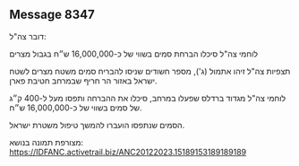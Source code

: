 ## Message 8347

דובר צה"ל:

לוחמי צה"ל סיכלו הברחת סמים בשווי של כ-16,000,000 ש״ח בגבול מצרים

תצפיות צה"ל זיהו אתמול (ג'), מספר חשודים שניסו להבריח סמים משטח מצרים לשטח ישראל באזור הר חריף שבמרחב חטיבת פארן. 

לוחמי צה"ל מגדוד ברדלס שפעלו במרחב, סיכלו את ההברחה ותפסו מעל ל-400 ק״ג של סמים בשווי של כ-16,000,000 ש״ח.

הסמים שנתפסו הועברו להמשך טיפול משטרת ישראל.

מצורפת תמונה בנושא: https://IDFANC.activetrail.biz/ANC20122023.15189153189189189

